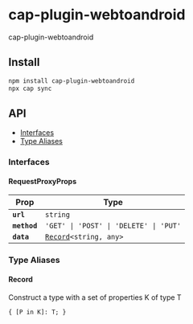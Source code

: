 # cap-plugin-webtoandroid

cap-plugin-webtoandroid

## Install

```bash
npm install cap-plugin-webtoandroid
npx cap sync
```

## API

<docgen-index>

* [Interfaces](#interfaces)
* [Type Aliases](#type-aliases)

</docgen-index>

<docgen-api>
<!--Update the source file JSDoc comments and rerun docgen to update the docs below-->

### Interfaces


#### RequestProxyProps

| Prop         | Type                                                         |
| ------------ | ------------------------------------------------------------ |
| **`url`**    | <code>string</code>                                          |
| **`method`** | <code>'GET' \| 'POST' \| 'DELETE' \| 'PUT'</code>            |
| **`data`**   | <code><a href="#record">Record</a>&lt;string, any&gt;</code> |


### Type Aliases


#### Record

Construct a type with a set of properties K of type T

<code>{ [P in K]: T; }</code>

</docgen-api>
